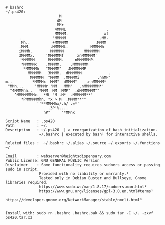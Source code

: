     # bashrc
    ~/.ps420:  
                            M                           
                           dM                            
                           MMr                           
                          4MMML                  .       
                          MMMMM.                xf      
          .              'MMMMM               .MM-       
           Mh..          +MMMMMM            .MMMM     
          .MMM.         .MMMMML.          MMMMMh        
          iMMMh.        MMMMMM         MMMMMMM         
          3MMMMx.     'MMMMMMf      xnMMMMMM'         
          '*MMMMM      MMMMMM.     nMMMMMMP.          
           *MMMMMx    .MMMMM.    .MMMMMMM            
            *MMMMMh   "MMMMM"   JMMMMMMP             
              MMMMMM   3MMMM.  dMMMMMM            .  
               MMMMMM  "MMMM  .MMMMMi        .nnMP"  
    m..         *MMMMx  MMM"  dMMMM"    .nnMMMMM*   
     "MMn...     'MMMMr 'MM   MMM"   .nMMMMMMM*'     
      "4MMMMnn..   *MMM  MM  MMP"  .dMMMMMMM""       
        ^MMMMMMMMx.  *ML "M .M*  .MMMMMM**"         
           *PMMMMMMhn. *x > M  .MMMM**""             
                  ''**MMMMhx/.h/ .=*'                    
                       .3P'%....                     
                     nP"     "*MMnx    

    Script Name   : .ps420
    Path          : ~/.                                                 
    Description   : ~/.ps420  | a reorganization of bash initialization.
                   ~/.bashrc | executed by bash¹ for interactive shells.

    Related files :  ~/.bashrc ~/.alias ~/.source ~/.exports ~/.functions ~/

    Email         : webserver@heightsdispensary.com 
    Public License: GNU GENERAL PUBLIC Version
    Disclaimer    : Some functionality requires sudoers access or passing sudo in script.
                   Provided with no liability or warranty.² 
                   Tested only in Debian Buster and Bullseye, Gnome libraries required.                      
                   https://www.sudo.ws/man/1.8.17/sudoers.man.html¹
                   https://www.gnu.org/licenses/gpl-3.0.en.html#terms² 
                   https://developer.gnome.org/NetworkManager/stable/nmcli.html³


    Install with: sudo rn .bashrc .bashrc.bak && sudo tar -C ~/. -zxvf ps420.tar.xz




